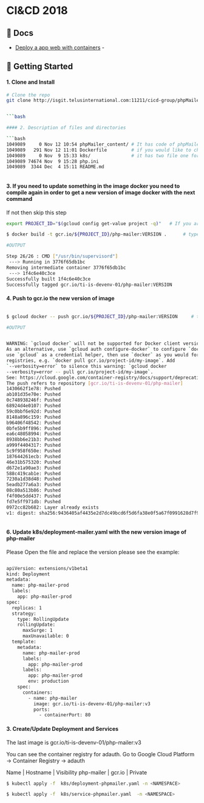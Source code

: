 # CI&CD 2018

## 📖 Docs
* [Deploy a app web with containers](https://cloud.google.com/kubernetes-engine/docs/tutorials/hello-app) -


## 🚀 Getting Started

#### 1. Clone and Install

```bash
# Clone the repo
git clone http://isgit.telusinternational.com:11211/cicd-group/phpMailer.git


```bash

#### 2. Description of files and directories

```bash
1049089     0 Nov 12 10:54 phpMailer_content/ # It has code of phpMailer tool
1049089   291 Nov 12 11:01 Dockerfile         # if you would like to change something or add a new step of container.
1049089     0 Nov  9 15:33 k8s/               # it has two file one for deployment and other for services.
1049089 74674 Nov  9 15:28 php.ini
1049089  3344 Dec  4 15:11 README.md          



```

#### 3. If you need to update something in the image docker you need to compile again in order to get a new version of image docker with the next command
If not then skip this step

```bash
export PROJECT_ID="$(gcloud config get-value project -q)"   # If you are using Cloud Shell

$ docker build -t gcr.io/${PROJECT_ID}/php-mailer:VERSION .      # type in version the correct version of image according the step 3. 

#OUTPUT

Step 26/26 : CMD ["/usr/bin/supervisord"]
 ---> Running in 3776f65db1bc
Removing intermediate container 3776f65db1bc
 ---> 1f4c6e40c3ce
Successfully built 1f4c6e40c3ce
Successfully tagged gcr.io/ti-is-devenv-01/php-mailer:VERSION

```

#### 4. Push to gcr.io the new version of image


```bash

$ gcloud docker -- push gcr.io/${PROJECT_ID}/php-mailer:VERSION     # type in version the correct version of image. 

#OUTPUT


WARNING: `gcloud docker` will not be supported for Docker client versions above 18.03.
As an alternative, use `gcloud auth configure-docker` to configure `docker` to
use `gcloud` as a credential helper, then use `docker` as you would for non-GCR
registries, e.g. `docker pull gcr.io/project-id/my-image`. Add
`--verbosity=error` to silence this warning: `gcloud docker
--verbosity=error -- pull gcr.io/project-id/my-image`.
See: https://cloud.google.com/container-registry/docs/support/deprecation-notices#gcloud-docker
The push refers to repository [gcr.io/ti-is-devenv-01/php-mailer]
1430662f1e78: Pushed
ab101d35e70e: Pushed
0c748938246f: Pushed
68924d4e0107: Pushed
59c0bbf6e92d: Pushed
8148a896c159: Pushed
b96406f48542: Pushed
0bfe5b9ff896: Pushed
ea6c48058994: Pushed
8938bb6e21b3: Pushed
a999f4404317: Pushed
5c9f958f650e: Pushed
187644261ecb: Pushed
46e31b575320: Pushed
d672e1a90ae3: Pushed
588c419cab1e: Pushed
7230a1d38d48: Pushed
5eadb277a6a3: Pushed
08c80a513b86: Pushed
f4f00e5dd437: Pushed
fd7e5ff971db: Pushed
0972cc82b682: Layer already exists
v1: digest: sha256:9436405af4435e2d7dc49bcd6f5d6fa38e0f5a67f0991628d7f9a1f92a8799a8 size: 4926



```

#### 6. Update k8s/deployment-mailer.yaml with the new version image of php-mailer
Please Open the file and replace the version
please see the example:

```bash

apiVersion: extensions/v1beta1
kind: Deployment
metadata:
  name: php-mailer-prod
  labels:
    app: php-mailer-prod
spec:
  replicas: 1
  strategy:
    type: RollingUpdate
    rollingUpdate:
      maxSurge: 1
      maxUnavailable: 0
  template:
    metadata:
      name: php-mailer-prod
      labels:
        app: php-mailer-prod
      labels:
        app: php-mailer-prod
        env: production
    spec:
      containers:
        - name: php-mailer
          image: gcr.io/ti-is-devenv-01/php-mailer:v3
          ports:
            - containerPort: 80

```


#### 3. Create/Update Deployment and Services
The last image is gcr.io/ti-is-devenv-01/php-mailer:v3

You can see the container registry for adauth.
Go to Google Cloud Platform -> Container Registry -> adauth

Name                     |  Hostname     | Visibility
php-mailer               | gcr.io        | Private


```bash
$ kubectl apply -f  k8s/deployment-phpmailer.yaml -n <NAMESPACE>

$ kubectl apply -f  k8s/service-phpmailer.yaml  -n <NAMESPACE>


```




